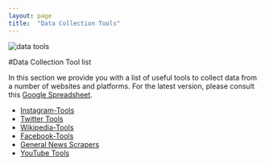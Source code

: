```yaml
---
layout: page
title:  "Data Collection Tools"
---
```


![data tools](https://www.pobonline.com/ext/resources/Issues/2016-05/pob0516_privacy01_PrivacyOpener_900.jpg?1461933505)

#Data Collection Tool list

In this section we provide you with a list of useful tools to collect data from a number of websites and platforms. For the latest version, please consult this [Google Spreadsheet](https://docs.google.com/spreadsheets/d/e/2PACX-1vTYXXEn2rCF1c8K9VlDKMM-QBh2eMSDGMcP0dVrCIilnlTdchrcQTWStdrj_J5bTCJ5l4ALfQDI9Vic/pubhtml).

* [Instagram-Tools](https://github.com/Leibniz-HBI/Social-Media-Observatory/wiki/Instagram-Tools)
* [Twitter Tools](https://github.com/Leibniz-HBI/Social-Media-Observatory/wiki/Twitter-Tools)
* [Wikipedia-Tools](https://github.com/Leibniz-HBI/Social-Media-Observatory/wiki/Wikipedia-Tools)
* [Facebook-Tools](https://github.com/Leibniz-HBI/Social-Media-Observatory/wiki/Facebook-Tools)
* [General News Scrapers](https://github.com/Leibniz-HBI/Social-Media-Observatory/wiki/General-News-Scrapers)
* [YouTube Tools](https://github.com/Leibniz-HBI/Social-Media-Observatory/wiki/YouTube-Tools)
